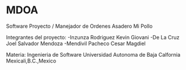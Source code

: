 # MDOA
Software Proyecto / Manejador de Ordenes Asadero Mi Pollo

Integrantes del proyecto:
-Inzunza Rodriguez Kevin Giovani
-De La Cruz Joel Salvador Mendoza
-Mendivil Pacheco Cesar Magdiel

Materia: Ingenieria de Software
Universidad Autonoma de Baja Calfornia
Mexicali,B.C.,Mexico

